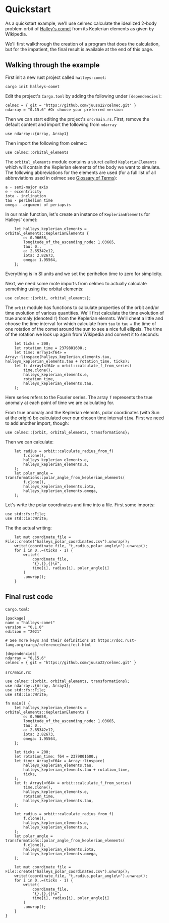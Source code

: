 # Quickstart

As a quickstart example, we'll use celmec calculate the idealized 2-body problem orbit of [Halley's comet](https://en.wikipedia.org/wiki/Halley%27s_Comet) from its Keplerian elements as given by Wikipedia.

We'll first walkthrough the creation of a program that does the calculation, but for the impatient, the final result is available at the end of this page.

## Walking through the example

First init a new rust project called `halleys-comet`:

```
cargo init halleys-comet
```

Edit the project's `Cargo.toml` by adding the following under `[dependencies]`:

```
celmec = { git = "https://github.com/juuso22/celmec.git" }
ndarray = "0.15.6" #Or choose your preferred version
```

Then we can start editing the project's `src/main.rs`. First, remove the default content and import the following from `ndarray` 

```
use ndarray::{Array, Array1}
```

Then import the following from celmec:

```
use celmec::orbital_elements
```

The `orbital_elements` module contains a sturct called `KeplerianElements` which will contain the Keplerian elements of the body we want to simulate. The following abbreviations for the elements are used (for a full list of all abbreviations used in celmec see [Glossary of Terms](./glossary_of_terms.md)):

```
a - semi-major axis
e - eccentricity
iota - inclination
tau - perihelion time
omega - argument of periapsis
```

In our main function, let's create an instance of `KeplerianElements` for Halleys' comet:

```
    let halleys_keplerian_elements = orbital_elements::KeplerianElements {
        e: 0.96658,
        longitude_of_the_ascending_node: 1.03665,
        tau: 0.,
        a: 2.65342e12,
        iota: 2.82673,
        omega: 1.95564,
    };
```

Everything is in SI units and we set the perihelion time to zero for simplicity.

Next, we need some mote imports from celmec to actually calculate something using the orbital elements:

```
use celmec::{orbit, orbital_elements};
```

The `orbit` module has functions to calculate properties of the orbit and/or time evolution of various quantities. We'll first calculate the time evolution of true anomaly (denoted `f`) from the Keplerian elemnts. We'll cheat a little and choose the time interval for which calculate from `tau` to `tau` + the time of one rotation of the comet around the sun to see a nice full ellipsis. The time of the rotation we look up again from Wikipedia and convert it to seconds:

```
    let ticks = 200;
    let rotation_time = 2379801600.;
    let time: Array1<f64> = Array::linspace(halleys_keplerian_elements.tau, halleys_keplerian_elements.tau + rotation_time, ticks);
    let f: Array1<f64> = orbit::calculate_f_from_series(
        time.clone(),
        halleys_keplerian_elements.e,
        rotation_time,
        halleys_keplerian_elements.tau,
    );
```

Here series refers to the Fourier series. The array `f` represents the true anomaly at each point of time we are calculating for.

From true anomaly and the Keplerian elemnts, polar coordinates (with Sun at the origin) be calculated over our chosen time interval `time`. First we need to add another import, though:

```
use celmec::{orbit, orbital_elements, transformations};
```

Then we can calculate:

```
    let radius = orbit::calculate_radius_from_f(
        f.clone(),
        halleys_keplerian_elements.e,
        halleys_keplerian_elements.a,
    );
    let polar_angle = transformations::polar_angle_from_keplerian_elements(
        f.clone(),
        halleys_keplerian_elements.iota,
        halleys_keplerian_elements.omega,
    );
```

Let's write the polar coordinates and time into a file. First some imports:

```
use std::fs::File;
use std::io::Write;
```

The the actual writing:

```
    let mut coordinate_file = File::create("halleys_polar_coordinates.csv").unwrap();
    write!(coordinate_file, "t,radius,polar_angle\n").unwrap();
    for i in 0..=(ticks - 1) {
        write!(
            coordinate_file,
            "{},{},{}\n",
            time[i], radius[i], polar_angle[i]
        )
        .unwrap();
    }
```

## Final rust code

`Cargo.toml`:

```
[package]
name = "halleys-comet"
version = "0.1.0"
edition = "2021"

# See more keys and their definitions at https://doc.rust-lang.org/cargo/reference/manifest.html

[dependencies]
ndarray = "0.15.6"
celmec = { git = "https://github.com/juuso22/celmec.git" }
```

`src/main.rs`:

```
use celmec::{orbit, orbital_elements, transformations};
use ndarray::{Array, Array1};
use std::fs::File;
use std::io::Write;

fn main() {
    let halleys_keplerian_elements = orbital_elements::KeplerianElements {
        e: 0.96658,
        longitude_of_the_ascending_node: 1.03665,
        tau: 0.,
        a: 2.65342e12,
        iota: 2.82673,
        omega: 1.95564,
    };

    let ticks = 200;
    let rotation_time: f64 = 2379801600.;
    let time: Array1<f64> = Array::linspace(
        halleys_keplerian_elements.tau,
        halleys_keplerian_elements.tau + rotation_time,
        ticks,
    );
    let f: Array1<f64> = orbit::calculate_f_from_series(
        time.clone(),
        halleys_keplerian_elements.e,
        rotation_time,
        halleys_keplerian_elements.tau,
    );

    let radius = orbit::calculate_radius_from_f(
        f.clone(),
        halleys_keplerian_elements.e,
        halleys_keplerian_elements.a,
    );
    let polar_angle = transformations::polar_angle_from_keplerian_elements(
        f.clone(),
        halleys_keplerian_elements.iota,
        halleys_keplerian_elements.omega,
    );

    let mut coordinate_file = File::create("halleys_polar_coordinates.csv").unwrap();
    write!(coordinate_file, "t,radius,polar_angle\n").unwrap();
    for i in 0..=(ticks - 1) {
        write!(
            coordinate_file,
            "{},{},{}\n",
            time[i], radius[i], polar_angle[i]
        )
        .unwrap();
    }
}
```
